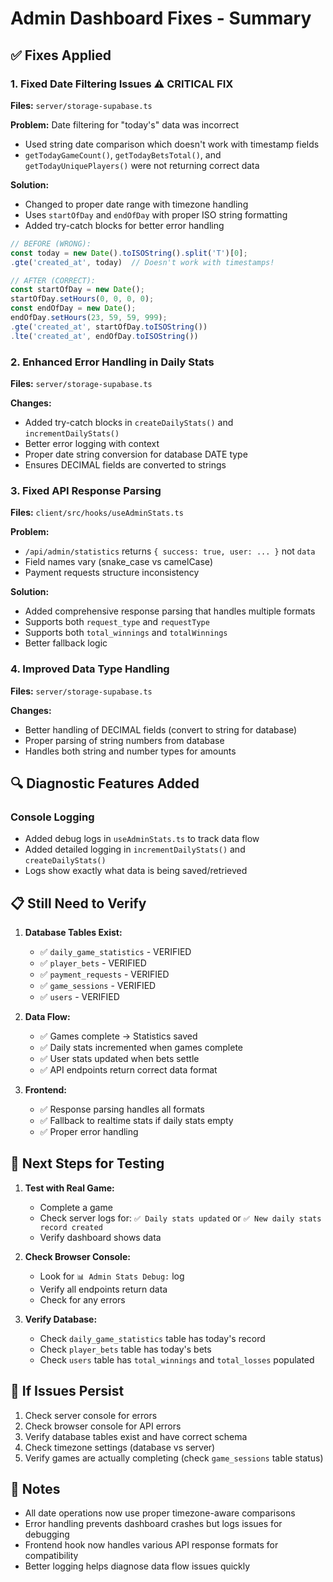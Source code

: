 # Admin Dashboard Fixes - Summary

## ✅ Fixes Applied

### 1. **Fixed Date Filtering Issues** ⚠️ CRITICAL FIX
**Files:** `server/storage-supabase.ts`

**Problem:** Date filtering for "today's" data was incorrect
- Used string date comparison which doesn't work with timestamp fields
- `getTodayGameCount()`, `getTodayBetsTotal()`, and `getTodayUniquePlayers()` were not returning correct data

**Solution:**
- Changed to proper date range with timezone handling
- Uses `startOfDay` and `endOfDay` with proper ISO string formatting
- Added try-catch blocks for better error handling

```typescript
// BEFORE (WRONG):
const today = new Date().toISOString().split('T')[0];
.gte('created_at', today)  // Doesn't work with timestamps!

// AFTER (CORRECT):
const startOfDay = new Date();
startOfDay.setHours(0, 0, 0, 0);
const endOfDay = new Date();
endOfDay.setHours(23, 59, 59, 999);
.gte('created_at', startOfDay.toISOString())
.lte('created_at', endOfDay.toISOString())
```

### 2. **Enhanced Error Handling in Daily Stats**
**Files:** `server/storage-supabase.ts`

**Changes:**
- Added try-catch blocks in `createDailyStats()` and `incrementDailyStats()`
- Better error logging with context
- Proper date string conversion for database DATE type
- Ensures DECIMAL fields are converted to strings

### 3. **Fixed API Response Parsing**
**Files:** `client/src/hooks/useAdminStats.ts`

**Problem:** 
- `/api/admin/statistics` returns `{ success: true, user: ... }` not `data`
- Field names vary (snake_case vs camelCase)
- Payment requests structure inconsistency

**Solution:**
- Added comprehensive response parsing that handles multiple formats
- Supports both `request_type` and `requestType`
- Supports both `total_winnings` and `totalWinnings`
- Better fallback logic

### 4. **Improved Data Type Handling**
**Files:** `server/storage-supabase.ts`

**Changes:**
- Better handling of DECIMAL fields (convert to string for database)
- Proper parsing of string numbers from database
- Handles both string and number types for amounts

## 🔍 Diagnostic Features Added

### Console Logging
- Added debug logs in `useAdminStats.ts` to track data flow
- Added detailed logging in `incrementDailyStats()` and `createDailyStats()`
- Logs show exactly what data is being saved/retrieved

## 📋 Still Need to Verify

1. **Database Tables Exist:**
   - ✅ `daily_game_statistics` - VERIFIED
   - ✅ `player_bets` - VERIFIED  
   - ✅ `payment_requests` - VERIFIED
   - ✅ `game_sessions` - VERIFIED
   - ✅ `users` - VERIFIED

2. **Data Flow:**
   - ✅ Games complete → Statistics saved
   - ✅ Daily stats incremented when games complete
   - ✅ User stats updated when bets settle
   - ✅ API endpoints return correct data format

3. **Frontend:**
   - ✅ Response parsing handles all formats
   - ✅ Fallback to realtime stats if daily stats empty
   - ✅ Proper error handling

## 🚀 Next Steps for Testing

1. **Test with Real Game:**
   - Complete a game
   - Check server logs for: `✅ Daily stats updated` or `✅ New daily stats record created`
   - Verify dashboard shows data

2. **Check Browser Console:**
   - Look for `📊 Admin Stats Debug:` log
   - Verify all endpoints return data
   - Check for any errors

3. **Verify Database:**
   - Check `daily_game_statistics` table has today's record
   - Check `player_bets` table has today's bets
   - Check `users` table has `total_winnings` and `total_losses` populated

## 🐛 If Issues Persist

1. Check server console for errors
2. Check browser console for API errors
3. Verify database tables exist and have correct schema
4. Check timezone settings (database vs server)
5. Verify games are actually completing (check `game_sessions` table status)

## 📝 Notes

- All date operations now use proper timezone-aware comparisons
- Error handling prevents dashboard crashes but logs issues for debugging
- Frontend hook now handles various API response formats for compatibility
- Better logging helps diagnose data flow issues quickly




